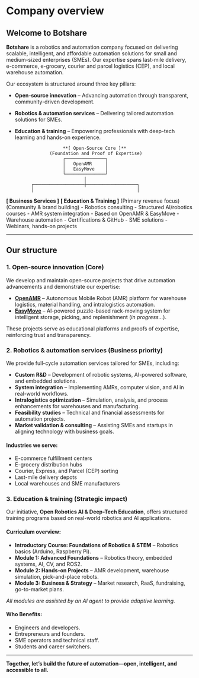 # Company overview

## Welcome to Botshare

**Botshare** is a robotics and automation company focused on delivering scalable, intelligent, and affordable automation solutions for small and medium-sized enterprises (SMEs). Our expertise spans last-mile delivery, e-commerce, e-grocery, courier and parcel logistics (CEP), and local warehouse automation.

Our ecosystem is structured around three key pillars:

- **Open-source innovation** – Advancing automation through transparent, community-driven development.
- **Robotics & automation services** – Delivering tailored automation solutions for SMEs.
- **Education & training** – Empowering professionals with deep-tech learning and hands-on experience.

                        **[ Open-Source Core ]**
                   (Foundation and Proof of Expertise)
                        ┌───────────────┐
                        │   OpenAMR     │
                        │   EasyMove    │
                        └───────────────┘
                                │
            ┌───────────────────┼───────────────────┐
            │                                       │
 **[ Business Services ]**            **[ Education & Training ]**
  (Primary revenue focus)              (Community & brand building)
    - Robotics consulting                - Structured AI/robotics courses
    - AMR system integration             - Based on OpenAMR & EasyMove
    - Warehouse automation               - Certifications & GitHub
    - SME solutions                      - Webinars, hands-on projects

---

## Our structure

### 1. Open-source innovation (Core)
We develop and maintain open-source projects that drive automation advancements and demonstrate our expertise:

- **[OpenAMR](https://github.com/botshareai/OpenAMR)** – Autonomous Mobile Robot (AMR) platform for warehouse logistics, material handling, and intralogistics automation.
- **[EasyMove](https://github.com/botshareai/OpenAMR)** – AI-powered puzzle-based rack-moving system for intelligent storage, picking, and replenishment (*in progress...*).

These projects serve as educational platforms and proofs of expertise, reinforcing trust and transparency.

### 2. Robotics & automation services (Business priority)
We provide full-cycle automation services tailored for SMEs, including:

- **Custom R&D** – Development of robotic systems, AI-powered software, and embedded solutions.
- **System integration** – Implementing AMRs, computer vision, and AI in real-world workflows.
- **Intralogistics optimization** – Simulation, analysis, and process enhancements for warehouses and manufacturing.
- **Feasibility studies** – Technical and financial assessments for automation projects.
- **Market validation & consulting** – Assisting SMEs and startups in aligning technology with business goals.

#### Industries we serve:
- E-commerce fulfillment centers
- E-grocery distribution hubs
- Courier, Express, and Parcel (CEP) sorting
- Last-mile delivery depots
- Local warehouses and SME manufacturers

### 3. Education & training (Strategic impact)
Our initiative, **Open Robotics AI & Deep-Tech Education**, offers structured training programs based on real-world robotics and AI applications.

#### **Curriculum overview:**
- **Introductory Course: Foundations of Robotics & STEM** – Robotics basics (Arduino, Raspberry Pi). 
- **Module 1: Advanced Foundations** – Robotics theory, embedded systems, AI, CV, and ROS2.
- **Module 2: Hands-on Projects** – AMR development, warehouse simulation, pick-and-place robots.
- **Module 3: Business & Strategy** – Market research, RaaS, fundraising, go-to-market plans.

*All modules are assisted by an AI agent to provide adaptive learning.*

#### **Who Benefits:**
- Engineers and developers.
- Entrepreneurs and founders.
- SME operators and technical staff.
- Students and career switchers.

---

**Together, let’s build the future of automation—open, intelligent, and accessible to all.**

